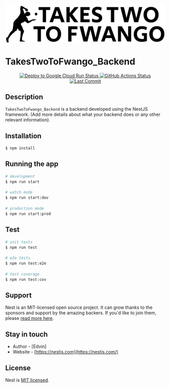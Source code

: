 ![Logo de mon projet](./logo.svg)


# TakesTwoToFwango_Backend

<p align="center">
<a href="https://github.com/utilisateur/mon-repo/actions" target="_blank"><img src="https://github.com/lachiri-ilias/mon-repo/TakesTwoToFwango_Backend/Deploy%20to%20Google%20Cloud%20Run/badge.svg" alt="Deploy to Google Cloud Run Status" />
</a>
<a href="https://github.com/lachiri-ilias/TakesTwoToFwango_Backend/actions" target="_blank"><img src="https://github.com/lachiri-ilias/TakesTwoToFwango_Backend/workflows/CI/CD%20Pipeline/badge.svg" alt="GitHub Actions Status" /></a>
<a href="https://github.com/lachiri-ilias/TakesTwoToFwango_Backend/commits/test" target="_blank"><img src="https://img.shields.io/github/last-commit/lachiri-ilias/TakesTwoToFwango_Backend/test" alt="Last Commit" /></a>
</p>

<!-- Ajoutez d'autres badges si nécessaire -->
</p>

## Description

`TakesTwoToFwango_Backend` is a backend developed using the NestJS framework. (Add more details about what your backend does or any other relevant information).

## Installation

```bash
$ npm install
```

## Running the app

```bash
# development
$ npm run start

# watch mode
$ npm run start:dev

# production mode
$ npm run start:prod
```

## Test

```bash
# unit tests
$ npm run test

# e2e tests
$ npm run test:e2e

# test coverage
$ npm run test:cov
```

## Support

Nest is an MIT-licensed open source project. It can grow thanks to the sponsors and support by the amazing backers. If you'd like to join them, please [read more here](https://docs.nestjs.com/support).

## Stay in touch

- Author - [Edvin]
- Website - [https://nestjs.com](https://nestjs.com/)
<!-- - Twitter - [@nestframework](https://twitter.com/nestframework) -->

## License

Nest is [MIT licensed](LICENSE).